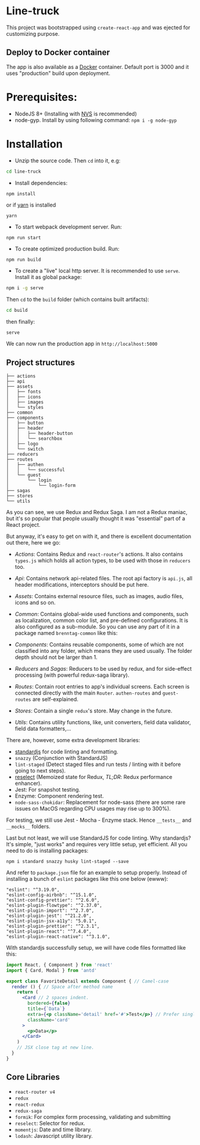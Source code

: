# Line-truck

This project was bootstrapped using `create-react-app` and was ejected for customizing purpose.

## Deploy to Docker container

The app is also available as a [Docker](https://www.docker.com/) container. Default port is 3000 and it uses "production" build upon deployment.

# Prerequisites:

- NodeJS 8+ (Installing with [NVS](https://github.com/jasongin/nvs) is recommended)
- node-gyp. Install by using following command: `npm i -g node-gyp`

# Installation

- Unzip the source code. Then `cd` into it, e.g:

```sh
cd line-truck
```

- Install dependencies:

```
npm install
```

or if [yarn](https://yarnpkg.com/en/docs/install) is installed

```
yarn
```

- To start webpack development server. Run:

```
npm run start
```

- To create optimized production build. Run:

```sh
npm run build
```

- To create a "live" local http server. It is recommended to use `serve`. Install it as global package:

```sh
npm i -g serve
```

Then `cd` to the `build` folder (which contains built artifacts):

```sh
cd build
```

then finally:

```
serve
```

We can now run the production app in `http://localhost:5000`

## Project structures

````
├── actions
├── api
├── assets
│   ├── fonts
│   ├── icons
│   ├── images
│   └── styles
├── common
├── components
│   ├── button
│   ├── header
│   │   ├── header-button
│   │   └── searchbox
│   ├── logo
│   └── switch
├── reducers
├── routes
│   ├── authen
│   │   └── successful
│   └── guest
│       └── login
│           └── login-form
├── sagas
├── stores
└── utils
````

As you can see, we use Redux and Redux Saga. I am not a Redux maniac, but it's so popular that people usually thought it was "essential" part of a React project.

But anyway, it's easy to get on with it, and there is excellent documentation out there, here we go:

- *Actions*: Contains Redux and `react-router`'s actions. It also contains `types.js` which holds all action types, to be used with those in `reducers` too.

- *Api*: Contains network api-related files. The root api factory is `api.js`, all header modifications, interceptors should be put here.

- *Assets*: Contains external resource files, such as images, audio files, icons and so on.

- *Common*: Contains global-wide used functions and components, such as localization, common color list, and pre-defined configurations. It is also configured as a sub-module. So you can use any part of it in a package named `brenntag-common` like this:

- *Components*: Contains reusable components, some of which are not classified into any folder, which means they are used usually. The folder depth should not be larger than 1.

- *Reducers* and *Sagas*: Reducers to be used by redux, and for side-effect processing (with powerful redux-saga library).

- *Routes*: Contain root entries to app's individual screens. Each screen is connected directly with the main `Router`. `authen-routes` and `guest-routes` are self-explained.

- *Stores*: Contain a single `redux`'s store. May change in the future.

- *Utils*: Contains utility functions, like, unit converters, field data validator, field data formatters,...

There are, however, some extra development libraries:

- [standardjs](https://standardjs.com/) for code linting and formatting.
- `snazzy` (Conjunction with StandardJS)
- `lint-staged` (Detect staged files and run tests / linting with it before going to next steps).
- [reselect](https://github.com/reduxjs/reselect) (Memoized state for Redux, *TL;DR*: Redux performance enhancer).
- Jest: For snapshot testing.
- Enzyme: Component rendering test.
- `node-sass-chokidar`: Replacement for node-sass (there are some rare issues on MacOS regarding CPU usages may rise up to 300%).

For testing, we still use Jest - Mocha - Enzyme stack. Hence `__tests__` and `__mocks__` folders.

Last but not least, we will use StandardJS for code linting. Why standardjs? It's simple, "just works" and requires very little setup, yet efficient. All you need to do is installing packages:

`npm i standard snazzy husky lint-staged --save`

And refer to `package.json` file for an example to setup properly. Instead of installing a bunch of `eslint` packages like this one below (ewww):

````
"eslint": "^3.19.0",
"eslint-config-airbnb": "^15.1.0",
"eslint-config-prettier": "^2.6.0",
"eslint-plugin-flowtype": "^2.37.0",
"eslint-plugin-import": "^2.7.0",
"eslint-plugin-jest": "^21.2.0",
"eslint-plugin-jsx-a11y": "5.0.1",
"eslint-plugin-prettier": "^2.3.1",
"eslint-plugin-react": "^7.4.0",
"eslint-plugin-react-native": "^3.1.0",
````

With standardjs successfully setup, we will have code files formatted like this:

````jsx
import React, { Component } from 'react'
import { Card, Modal } from 'antd'

export class FavoriteDetail extends Component { // Camel-case
  render () { // Space after method name
    return (
      <Card // 2 spaces indent.
        bordered={false}
        title={`Data`}
        extra={<p className='detail' href='#'>Test</p>} // Prefer single-quote.
        className='card'
      >
        <p>Data</p>
      </Card>
    )
    // JSX close tag at new line.
  }
}

````

## Core Libraries

- `react-router v4`
- `redux`
- `react-redux`
- `redux-saga`
- `formik`: For complex form processing, validating and submitting
- `reselect`: Selector for redux.
- `momentjs`: Date and time library.
- `lodash`: Javascript utility library.
